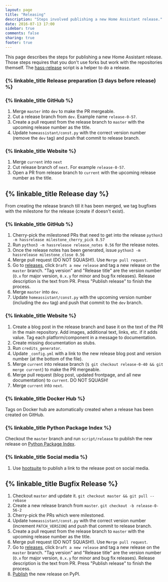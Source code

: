 ```yaml
---
layout: page
title: "Releasing"
description: "Steps involved publishing a new Home Assistant release."
date: 2016-07-13 17:00
sidebar: true
comments: false
sharing: true
footer: true
---
```


This page describes the steps for publishing a new Home Assistant release. Those steps requires that you don't use forks but work with the repositories themself. The [hass-release](https://github.com/home-assistant/hass-release) script is a helper to do a release. 

### {% linkable_title Release preparation (3 days before release) %}

### {% linkable_title GitHub %}

1. Merge `master` into `dev` to make the PR mergeable.
2. Cut a release branch from `dev`. Example name `release-0-57`.
3. Create a pull request from the release branch to `master` with the upcoming release number as the title.
4. Update `homeassistant/const.py` with the correct version number (remove the `dev` tag) and push that commit to release branch.

### {% linkable_title Website %}

1. Merge `current` into `next`
2. Cut release branch of `next`. For example `release-0-57`.
3. Open a PR from release branch to `current` with the upcoming release number as the title.

## {% linkable_title Release day %}

From creating the release branch till it has been merged, we tag bugfixes with the milestone for the release (create if doesn't exist).

### {% linkable_title GitHub %}

1. Cherry-pick the milestoned PRs that need to get into the release `python3 -m hassrelease milestone_cherry_pick 0.57`
2. Run `python3 -m hassrelease release_notes 0.56` for the release notes.
3. Once the release notes has been generated, issue `python3 -m hassrelease milestone_close 0.56`
4. Merge pull request (DO NOT SQUASH!). Use `Merge pull request`.
5. Go to [releases](https://github.com/home-assistant/home-assistant/releases), click `Draft a new release` and tag a new release on the `master` branch. "Tag version" and "Release title" are the version number (`O.x` for major version, `0.x.y` for minor and bug fix releases). Release description is the text from PR. Press "Publish release" to finish the process.
6. Merge `master` into `dev`.
7. Update `homeassistant/const.py` with the upcoming version number (including the `dev` tag) and push that commit to the `dev` branch.

### {% linkable_title Website %}

1. Create a blog post in the release branch and base it on the text of the PR in the main repository. Add images, additional text, links, etc. if it adds value. Tag each platform/component in a message to documentation.
2. Create missing documentation as stubs.
3. Run `credits_generator`.
4. Update `_config.yml` with a link to the new release blog post and version number (at the bottom of the file).
5. Merge `current` into release branch (`$ git checkout release-0-40 && git merge current`) to make the PR mergeable.
6. Merge pull request (blog post, updated frontpage, and all new documentation) to `current`. DO NOT SQUASH!
7. Merge `current` into `next`.

### {% linkable_title Docker Hub %}

Tags on Docker hub are automatically created when a release has been created on GitHub.

### {% linkable_title Python Package Index %}

Checkout the `master` branch and run `script/release` to publish the new release on [Python Package Index](https://pypi.python.org).

### {% linkable_title Social media %}

1. Use [hootsuite](https://hootsuite.com/dashboard) to publish a link to the release post on social media.

## {% linkable_title Bugfix Release %}

1. Checkout `master` and update it. `git checkout master && git pull --rebase`
2. Create a new release branch from `master`. `git checkout -b release-0-56-2`
3. Cherry-pick the PRs which were milestoned.
4. Update `homeassistant/const.py` with the correct version number (increment `PATCH_VERSION`) and push that commit to release branch.
5. Create a pull request from the release branch to `master` with the upcoming release number as the title.
6. Merge pull request (DO NOT SQUASH!). Use `Merge pull request`.
7. Go to [releases](https://github.com/home-assistant/home-assistant/releases), click `Draft a new release` and tag a new release on the `master` branch. "Tag version" and "Release title" are the version number (`O.x` for major version, `0.x.y` for minor and bug fix releases). Release description is the text from PR. Press "Publish release" to finish the process.
8. [Publish](/developers/releasing/#python-package-index) the new release on PyPI.

